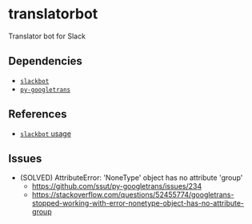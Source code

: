 # translatorbot

Translator bot for Slack

## Dependencies

- [`slackbot`](https://github.com/lins05/slackbot)
- [`py-googletrans`](https://github.com/ssut/py-googletrans)

## References

- [`slackbot` usage](https://github.com/lins05/slackbot/blob/develop/README.md#usage)

## Issues
- (SOLVED) AttributeError: 'NoneType' object has no attribute 'group' 
    - https://github.com/ssut/py-googletrans/issues/234
    - https://stackoverflow.com/questions/52455774/googletrans-stopped-working-with-error-nonetype-object-has-no-attribute-group